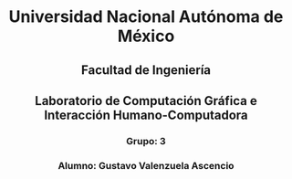 <h1 align="center">Universidad Nacional Autónoma de México</h1>
<h2 align="center">Facultad de Ingeniería</h2>
<h2 align="center">Laboratorio de Computación Gráfica e Interacción Humano-Computadora</h2>
<h3 align="center">Grupo: 3</h3>
<h3 align="center">Alumno: Gustavo Valenzuela Ascencio</h3>

